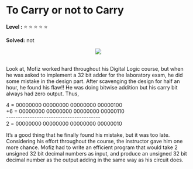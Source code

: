 # To Carry or not to Carry

<!-- Carregar ou não carregar -->

**Level :** :star: :star: :star: :star: :star:

**Solved:** not

<div align="center"; >
<img  src="https://resources.beecrowd.com.br/gallery/images/problems/UOJ_1026.png">
</div> <br>

Look at, Mofiz worked hard throughout his Digital Logic course, but when he was asked to implement a 32 bit adder for the laboratory exam, he did some mistake in the design part. After scavenging the design for half an hour, he found his flaw!! He was doing bitwise addition but his carry bit always had zero output. Thus,

<!-- olhando para , Mofiz trabalhou duro por muito tempo seu cursor de lógica digital , mas quando ele foi perguntado para implementar um 32 bit adicionador para o exame do laboratório , ele fez algo de errado a parte de design . depois mudando o design para meia hora , ele encontrou sua falha !! ele foi fazer outro bit adicionando mas seu transporte bit sempre teve saida zero , portanto .
-->


4  = 00000000 00000000 00000000 00000100 <br>
+6 = 00000000 00000000 00000000 00000110 <br>
---------------------------------------- <br>
2  = 00000000 00000000 00000000 00000010 <br>

<p> It’s a good thing that he finally found his mistake, but it was too late. Considering his effort throughout the course, the instructor gave him one more chance. Mofiz had to write an efficient program that would take 2 unsigned 32 bit decimal numbers as input, and produce an unsigned 32 bit decimal number as the output adding in the same way as his circuit does.
</p>

<!-- É algo bom que ele finalmente encontrou este rro , mas e era também tarde . Considerando este esforço muito tempo o cursor. o instrutor deu a ele um e mais chances .Mofiz para escrever um número decimal com a entrada , e produze um sem sinal de 32 bit número decimal com outra saida adicionados em da mesma maneira com o circuito dele faz .

**Input**

In each input line there will be a pair of integer separated by a single space. Input ends at EOF.

<!-- em cada linha de saida ele vai ser um par de inteiros separado de um espaço sozinho . fim de saidas para EOF.

**Output**

<p> For each input line, the program must provide an output's line: the value after adding the two numbers in the "Mofiz way". </p>

<!-- para cada linha de saida , o programa deve prover uma outra linha de saida : o valor depois adiciona os dois números em o " maneira Mofiz " 

|Input Sample	|Output Sample|
|:--|:--|
| 4 6 |  2 |
| 6 9 | 15 |


```javascript
var input = require('fs').readFileSync('/dev/stdin', 'utf8');
var lines = input.split('\n');

/**
 * Escreva a sua solução aqui
 * Code your solution here
 * Escriba su solución aquí
 */
```

